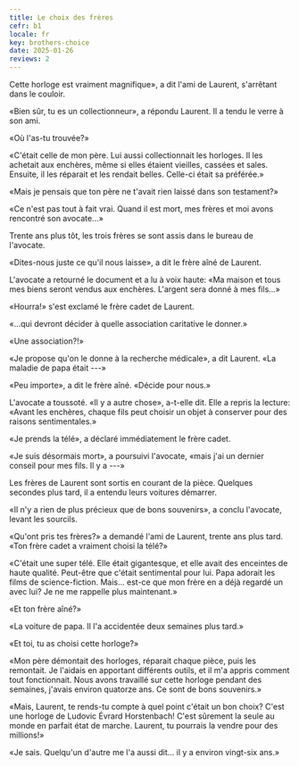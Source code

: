 ```yaml
---
title: Le choix des frères
cefr: b1
locale: fr
key: brothers-choice
date: 2025-01-26
reviews: 2
---
```


Cette horloge est vraiment magnifique», a dit l'ami de Laurent, s'arrêtant dans le couloir.

«Bien sûr, tu es un collectionneur», a répondu Laurent. Il a tendu le verre à son ami.

«Où l'as-tu trouvée?»

«C'était celle de mon père. Lui aussi collectionnait les horloges. Il les achetait aux enchères, même si elles étaient vieilles, cassées et sales. Ensuite, il les réparait et les rendait belles. Celle-ci était sa préférée.»

«Mais je pensais que ton père ne t'avait rien laissé dans son testament?»

«Ce n'est pas tout à fait vrai. Quand il est mort, mes frères et moi avons rencontré son avocate...»

Trente ans plus tôt, les trois frères se sont assis dans le bureau de l'avocate.

«Dites-nous juste ce qu'il nous laisse», a dit le frère aîné de Laurent.

L'avocate a retourné le document et a lu à voix haute: «Ma maison et tous mes biens seront vendus aux enchères. L'argent sera donné à mes fils...»

«Hourra!» s'est exclamé le frère cadet de Laurent.

«...qui devront décider à quelle association caritative le donner.»

«Une association?!»

«Je propose qu'on le donne à la recherche médicale», a dit Laurent. «La maladie de papa était ---»

«Peu importe», a dit le frère aîné. «Décide pour nous.»

L'avocate a toussoté. «Il y a autre chose», a-t-elle dit. Elle a repris la lecture: «Avant les enchères, chaque fils peut choisir un objet à conserver pour des raisons sentimentales.»

«Je prends la télé», a déclaré immédiatement le frère cadet.

«Je suis désormais mort», a poursuivi l'avocate, «mais j'ai un dernier conseil pour mes fils. Il y a ---»

Les frères de Laurent sont sortis en courant de la pièce. Quelques secondes plus tard, il a entendu leurs voitures démarrer.

«Il n'y a rien de plus précieux que de bons souvenirs», a conclu l'avocate, levant les sourcils.

«Qu'ont pris tes frères?» a demandé l'ami de Laurent, trente ans plus tard. «Ton frère cadet a vraiment choisi la télé?»

«C'était une super télé. Elle était gigantesque, et elle avait des enceintes de haute qualité. Peut-être que c'était sentimental pour lui. Papa adorait les films de science-fiction. Mais... est-ce que mon frère en a déjà regardé un avec lui? Je ne me rappelle plus maintenant.»

«Et ton frère aîné?»

«La voiture de papa. Il l'a accidentée deux semaines plus tard.»

«Et toi, tu as choisi cette horloge?»

«Mon père démontait des horloges, réparait chaque pièce, puis les remontait. Je l'aidais en apportant différents outils, et il m'a appris comment tout fonctionnait. Nous avons travaillé sur cette horloge pendant des semaines, j'avais environ quatorze ans. Ce sont de bons souvenirs.»

«Mais, Laurent, te rends-tu compte à quel point c'était un bon choix? C'est une horloge de Ludovic Évrard Horstenbach! C'est sûrement la seule au monde en parfait état de marche. Laurent, tu pourrais la vendre pour des millions!»

«Je sais. Quelqu'un d'autre me l'a aussi dit... il y a environ vingt-six ans.»